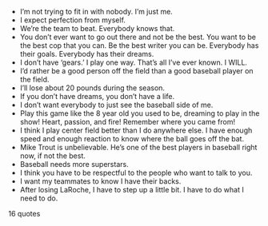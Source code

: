  - I’m not trying to fit in with nobody. I’m just me.
 - I expect perfection from myself.
 - We’re the team to beat. Everybody knows that.
 - You don’t ever want to go out there and not be the best. You want to be the best cop that you can. Be the best writer you can be. Everybody has their goals. Everybody has their dreams.
 - I don’t have ‘gears.’ I play one way. That’s all I’ve ever known. I WILL.
 - I’d rather be a good person off the field than a good baseball player on the field.
 - I’ll lose about 20 pounds during the season.
 - If you don’t have dreams, you don’t have a life.
 - I don’t want everybody to just see the baseball side of me.
 - Play this game like the 8 year old you used to be, dreaming to play in the show! Heart, passion, and fire! Remember where you came from!
 - I think I play center field better than I do anywhere else. I have enough speed and enough reaction to know where the ball goes off the bat.
 - Mike Trout is unbelievable. He’s one of the best players in baseball right now, if not the best.
 - Baseball needs more superstars.
 - I think you have to be respectful to the people who want to talk to you.
 - I want my teammates to know I have their backs.
 - After losing LaRoche, I have to step up a little bit. I have to do what I need to do.

16 quotes